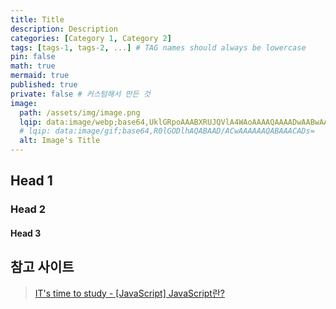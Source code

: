 ```yaml
---
title: Title
description: Description
categories: [Category 1, Category 2]
tags: [tags-1, tags-2, ...] # TAG names should always be lowercase
pin: false
math: true
mermaid: true
published: true
private: false # 커스텀해서 만든 것
image:
  path: /assets/img/image.png
  lqip: data:image/webp;base64,UklGRpoAAABXRUJQVlA4WAoAAAAQAAAADwAABwAAQUxQSDIAAAARL0AmbZurmr57yyIiqE8oiG0bejIYEQTgqiDA9vqnsUSI6H+oAERp2HZ65qP/VIAWAFZQOCBCAAAA8AEAnQEqEAAIAAVAfCWkAALp8sF8rgRgAP7o9FDvMCkMde9PK7euH5M1m6VWoDXf2FkP3BqV0ZYbO6NA/VFIAAAA
  # lqip: data:image/gif;base64,R0lGODlhAQABAAD/ACwAAAAAAQABAAACADs=
  alt: Image's Title
---
```


## Head 1

### Head 2

#### Head 3

## 참고 사이트

> [IT's time to study - [JavaScript] JavaScript란?](https://velog.io/@hyungjin_han/JavaScript-JavaScript%EB%9E%80)
